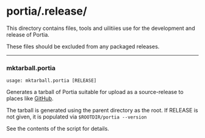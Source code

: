 # portia/.release/

This directory contains files, tools and uilitiies use for the development and release of Portia.

These files should be excluded from any packaged releases.

---

### mktarball.portia

	usage: mktarball.portia [RELEASE]

Generates a tarball of Portia suitable for upload as a source-release to places like [GitHub](https://github.com/iellenberger/portia/releases).

The tarball is generated using the parent directory as the root.
If RELEASE is not given, it is populated via `$ROOTDIR/portia --version`

See the contents of the script for details.